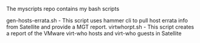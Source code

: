The myscripts repo contains my bash scripts

gen-hosts-errata.sh - This script uses hammer cli to pull host errata info from Satellite and provide a MGT report.
virtwhorpt.sh - This script creates a report of the VMware virt-who hosts and virt-who guests in Satellite
